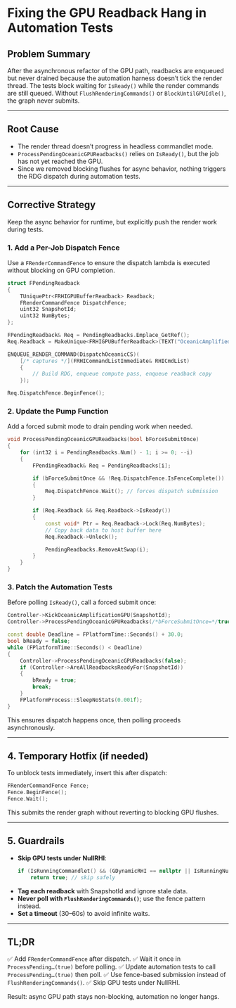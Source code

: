 # Fixing the GPU Readback Hang in Automation Tests

## Problem Summary
After the asynchronous refactor of the GPU path, readbacks are enqueued but never drained because the automation harness doesn’t tick the render thread. The tests block waiting for `IsReady()` while the render commands are still queued. Without `FlushRenderingCommands()` or `BlockUntilGPUIdle()`, the graph never submits.

---

## Root Cause
- The render thread doesn’t progress in headless commandlet mode.
- `ProcessPendingOceanicGPUReadbacks()` relies on `IsReady()`, but the job has not yet reached the GPU.
- Since we removed blocking flushes for async behavior, nothing triggers the RDG dispatch during automation tests.

---

## Corrective Strategy
Keep the async behavior for runtime, but explicitly push the render work during tests.

### 1. Add a Per-Job Dispatch Fence
Use a `FRenderCommandFence` to ensure the dispatch lambda is executed without blocking on GPU completion.

```cpp
struct FPendingReadback
{
    TUniquePtr<FRHIGPUBufferReadback> Readback;
    FRenderCommandFence DispatchFence;
    uint32 SnapshotId;
    uint32 NumBytes;
};

FPendingReadback& Req = PendingReadbacks.Emplace_GetRef();
Req.Readback = MakeUnique<FRHIGPUBufferReadback>(TEXT("OceanicAmplifiedElevation"));

ENQUEUE_RENDER_COMMAND(DispatchOceanicCS)(
    [/* captures */](FRHICommandListImmediate& RHICmdList)
    {
        // Build RDG, enqueue compute pass, enqueue readback copy
    });

Req.DispatchFence.BeginFence();
```

### 2. Update the Pump Function
Add a forced submit mode to drain pending work when needed.

```cpp
void ProcessPendingOceanicGPUReadbacks(bool bForceSubmitOnce)
{
    for (int32 i = PendingReadbacks.Num() - 1; i >= 0; --i)
    {
        FPendingReadback& Req = PendingReadbacks[i];

        if (bForceSubmitOnce && !Req.DispatchFence.IsFenceComplete())
        {
            Req.DispatchFence.Wait(); // forces dispatch submission
        }

        if (Req.Readback && Req.Readback->IsReady())
        {
            const void* Ptr = Req.Readback->Lock(Req.NumBytes);
            // Copy back data to host buffer here
            Req.Readback->Unlock();

            PendingReadbacks.RemoveAtSwap(i);
        }
    }
}
```

### 3. Patch the Automation Tests
Before polling `IsReady()`, call a forced submit once:

```cpp
Controller->KickOceanicAmplificationGPU(SnapshotId);
Controller->ProcessPendingOceanicGPUReadbacks(/*bForceSubmitOnce=*/true);

const double Deadline = FPlatformTime::Seconds() + 30.0;
bool bReady = false;
while (FPlatformTime::Seconds() < Deadline)
{
    Controller->ProcessPendingOceanicGPUReadbacks(false);
    if (Controller->AreAllReadbacksReadyFor(SnapshotId))
    {
        bReady = true;
        break;
    }
    FPlatformProcess::SleepNoStats(0.001f);
}
```

This ensures dispatch happens once, then polling proceeds asynchronously.

---

## 4. Temporary Hotfix (if needed)
To unblock tests immediately, insert this after dispatch:

```cpp
FRenderCommandFence Fence;
Fence.BeginFence();
Fence.Wait();
```

This submits the render graph without reverting to blocking GPU flushes.

---

## 5. Guardrails
- **Skip GPU tests under NullRHI**:
  ```cpp
  if (IsRunningCommandlet() && (GDynamicRHI == nullptr || IsRunningNullRHI()))
      return true; // skip safely
  ```
- **Tag each readback** with SnapshotId and ignore stale data.
- **Never poll with `FlushRenderingCommands()`**; use the fence pattern instead.
- **Set a timeout** (30–60s) to avoid infinite waits.

---

## TL;DR
✅ Add `FRenderCommandFence` after dispatch.
✅ Wait it once in `ProcessPending…(true)` before polling.
✅ Update automation tests to call `ProcessPending…(true)` then poll.
✅ Use fence-based submission instead of `FlushRenderingCommands()`.
✅ Skip GPU tests under NullRHI.

Result: async GPU path stays non-blocking, automation no longer hangs.

